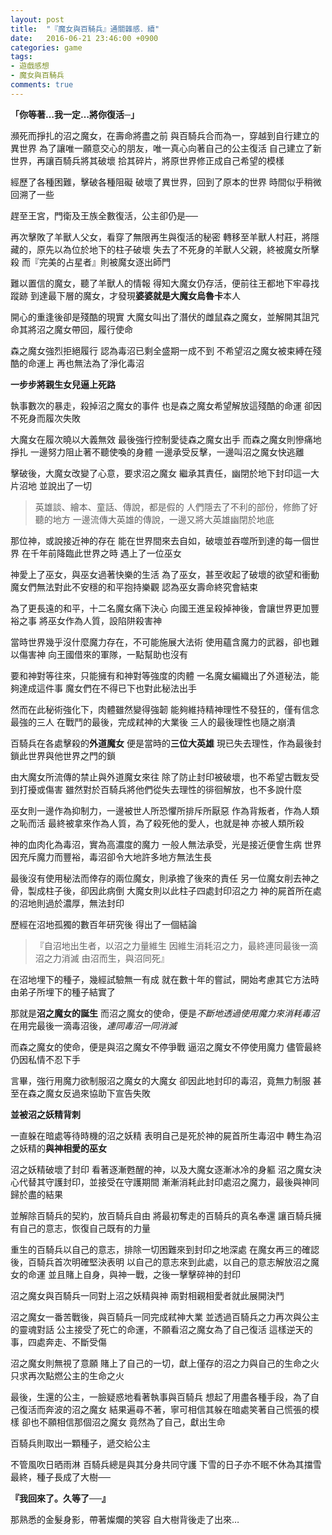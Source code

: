 ```yaml
---
layout: post
title:  "『魔女與百騎兵』通關雜感．續"
date:   2016-06-21 23:46:00 +0900
categories: game
tags: 
- 遊戲感想
- 魔女與百騎兵
comments: true
---
```


**「你等著…我一定…將你復活─」**

瀕死而掙扎的沼之魔女，在壽命將盡之前
與百騎兵合而為一，穿越到自行建立的異世界
為了讓唯一願意交心的朋友，唯一真心向著自己的公主復活
自己建立了新世界，再讓百騎兵將其破壞
拾其碎片，將原世界修正成自己希望的模樣

經歷了各種困難，擊破各種阻礙
破壞了異世界，回到了原本的世界
時間似乎稍微回溯了一些

趕至王宮，門衛及王族全數復活，公主卻仍是──

再次擊敗了羊獸人父女，看穿了無限再生與復活的秘密
轉移至羊獸人村莊，將隱藏的，原先以為位於地下的柱子破壞
失去了不死身的羊獸人父親，終被魔女所擊殺
而『完美的占星者』則被魔女逐出師門

難以置信的魔女，聽了羊獸人的情報
得知大魔女仍存活，便前往王都地下牢尋找蹤跡
到達最下層的魔女，才發現**婆婆就是大魔女烏魯卡**本人

開心的重逢後卻是殘酷的現實
大魔女叫出了潛伏的雌鼠森之魔女，並解開其詛咒
命其將沼之魔女帶回，履行使命

森之魔女強烈拒絕履行
認為毒沼已剩全盛期一成不到
不希望沼之魔女被束縛在殘酷的命運上
再也無法為了淨化毒沼

**一步步將親生女兒逼上死路**

執事數次的暴走，殺掉沼之魔女的事件
也是森之魔女希望解放這殘酷的命運
卻因不死身而履次失敗

大魔女在履次曉以大義無效
最後強行控制愛徒森之魔女出手
而森之魔女則慘痛地掙扎
一邊努力阻止著不聽使喚的身體
一邊承受反擊，一邊叫沼之魔女快逃離

擊破後，大魔女改變了心意，要求沼之魔女
繼承其責任，幽閉於地下封印這一大片沼地
並說出了一切

> 英雄談、繪本、童話、傳說，都是假的
人們隱去了不利的部份，修飾了好聽的地方
一邊流傳大英雄的傳說，一邊又將大英雄幽閉於地底

那位神，或說接近神的存在
能在世界間來去自如，破壞並吞噬所到達的每一個世界
在千年前降臨此世界之時
遇上了一位巫女

神愛上了巫女，與巫女過著快樂的生活
為了巫女，甚至收起了破壞的欲望和衝動
魔女們無法對此不安穩的和平抱持樂觀
認為巫女壽命終究會結束

為了更長遠的和平，十二名魔女痛下決心
向國王進呈殺掉神後，會讓世界更加豐裕之事
將巫女作為人質，設陷阱殺害神

當時世界幾乎沒什麼魔力存在，不可能施展大法術
使用蘊含魔力的武器，卻也難以傷害神
向王國借來的軍隊，一點幫助也沒有

要和神對等往來，只能擁有和神對等強度的肉體
一名魔女編織出了外道秘法，能夠達成這件事
魔女們在不得已下也對此秘法出手

然而在此秘術強化下，肉體雖然變得強韌
能夠維持精神理性不發狂的，僅有信念最強的三人
在戰鬥的最後，完成弒神的大業後
三人的最後理性也隨之崩潰

百騎兵在各處擊殺的**外道魔女**
便是當時的**三位大英雄**
現已失去理性，作為最後封鎖此世界與他世界之門的鎖

由大魔女所流傳的禁止與外道魔女來往
除了防止封印被破壞，也不希望古戰友受到打擾或傷害
雖然對於百騎兵將他們從失去理性的徘徊解放，也不多說什麼

巫女則一邊作為抑制力，一邊被世人所恐懼所排斥所厭惡
作為背叛者，作為人類之恥而活
最終被拿來作為人質，為了殺死他的愛人，也就是神
亦被人類所殺

神的血肉化為毒沼，實為高濃度的魔力
一般人無法承受，光是接近便會生病
世界因充斥魔力而豐裕，毒沼卻令大地許多地方無法生長

最後沒有使用秘法而倖存的兩位魔女，則承擔了後來的責任
另一位魔女削去神之骨，製成柱子後，卻因此病倒
大魔女則以此柱子四處封印沼之力
神的屍首所在處的沼地則過於濃厚，無法封印

歷經在沼地孤獨的數百年研究後
得出了一個結論

> 『自沼地出生者，以沼之力量維生
因維生消耗沼之力，最終連同最後一滴沼之力消滅
由沼而生，與沼同死』

在沼地埋下的種子，幾經試驗無一有成
就在數十年的嘗試，開始考慮其它方法時
由弟子所埋下的種子結實了

那就是**沼之魔女的誕生**
而沼之魔女的使命，便是*不斷地透過使用魔力來消耗毒沼*
在用完最後一滴毒沼後，*連同毒沼一同消滅*

而森之魔女的使命，便是與沼之魔女不停爭戰
逼沼之魔女不停使用魔力
儘管最終仍因私情不忍下手

言畢，強行用魔力欲制服沼之魔女的大魔女
卻因此地封印的毒沼，竟無力制服
甚至在森之魔女反過來協助下宣告失敗

**並被沼之妖精背刺**

一直躲在暗處等待時機的沼之妖精
表明自己是死於神的屍首所生毒沼中
轉生為沼之妖精的**與神相愛的巫女**

沼之妖精破壞了封印
看著逐漸甦醒的神，以及大魔女逐漸冰冷的身軀
沼之魔女決心代替其守護封印，並接受在守護期間
漸漸消耗此封印處沼之魔力，最後與神同歸於盡的結果

並解除百騎兵的契約，放百騎兵自由
將最初奪走的百騎兵的真名奉還
讓百騎兵擁有自己的意志，恢復自己既有的力量

重生的百騎兵以自己的意志，排除一切困難來到封印之地深處
在魔女再三的確認後，百騎兵首次明確堅決表明
以自己的意志來到此處，以自己的意志解放沼之魔女的命運
並且賭上自身，與神一戰，之後一擊擊碎神的封印

沼之魔女與百騎兵一同對上沼之妖精與神
兩對相親相愛者就此展開決鬥

沼之魔女一番苦戰後，與百騎兵一同完成弒神大業
並透過百騎兵之力再次與公主的靈魂對話
公主接受了死亡的命運，不願看沼之魔女為了自己復活
這樣逆天的事，四處奔走、不斷受傷

沼之魔女則無視了意願
賭上了自己的一切，獻上僅存的沼之力與自己的生命之火
只求再次點燃公主的生命之火

最後，生還的公主，一臉疑惑地看著執事與百騎兵
想起了用盡各種手段，為了自己復活而奔波的沼之魔女
結果遍尋不著，寧可相信其躲在暗處笑著自己慌張的模樣
卻也不願相信那個沼之魔女
竟然為了自己，獻出生命

百騎兵則取出一顆種子，遞交給公主

不管風吹日晒雨淋
百騎兵總是與其分身共同守護
下雪的日子亦不眠不休為其擋雪
最終，種子長成了大樹──

**『我回來了。久等了──』**

那熟悉的金髮身影，帶著燦爛的笑容
自大樹背後走了出來…
